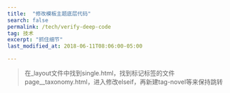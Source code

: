 ```yaml
---
title:  "修改模板主题底层代码"
search: false
permalink: /tech/verify-deep-code
tag: 技术
excerpt: "抓住细节"
last_modified_at: 2018-06-11T08:06:00-05:00

---
```




> 在_layout文件中找到single.html，找到标记标签的文件page__taxonomy.html，进入修改elseif，再新建tag-novel等来保持跳转

